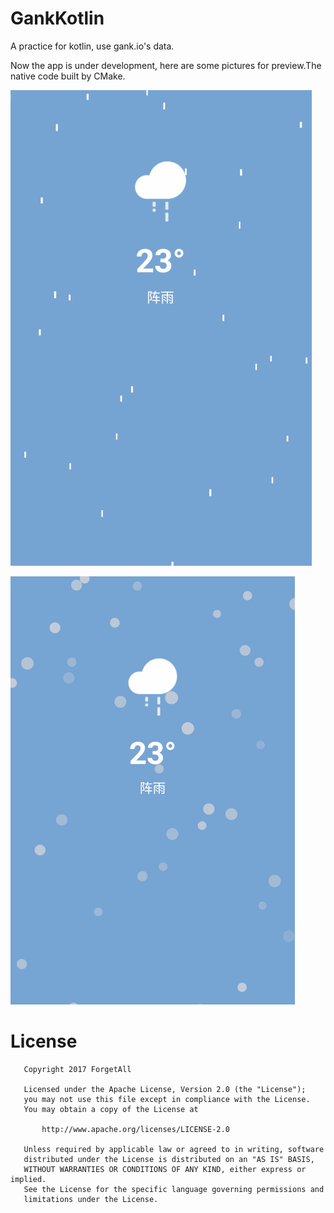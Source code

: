 # GankKotlin
A practice for kotlin, use gank.io's data.

Now the app is under development, here are some pictures for preview.The native code built by CMake.

![rain](./screenshot/rain.gif)

![snow](./screenshot/snow.gif)

# License
```
   Copyright 2017 ForgetAll

   Licensed under the Apache License, Version 2.0 (the "License");
   you may not use this file except in compliance with the License.
   You may obtain a copy of the License at

       http://www.apache.org/licenses/LICENSE-2.0

   Unless required by applicable law or agreed to in writing, software
   distributed under the License is distributed on an "AS IS" BASIS,
   WITHOUT WARRANTIES OR CONDITIONS OF ANY KIND, either express or implied.
   See the License for the specific language governing permissions and
   limitations under the License.
   
```
